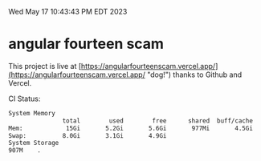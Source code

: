 Wed May 17 10:43:43 PM EDT 2023

# angular fourteen scam


This project is live at [https://angularfourteenscam.vercel.app/](https://angularfourteenscam.vercel.app/ "dog!") thanks to Github and Vercel.

CI Status: 

```bash
System Memory
               total        used        free      shared  buff/cache   available
Mem:            15Gi       5.2Gi       5.6Gi       977Mi       4.5Gi       8.8Gi
Swap:          8.0Gi       3.1Gi       4.9Gi
System Storage
907M	.
